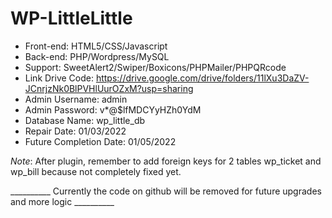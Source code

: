 # WP-LittleLittle

- Front-end: HTML5/CSS/Javascript
- Back-end: PHP/Wordpress/MySQL
- Support: SweetAlert2/Swiper/Boxicons/PHPMailer/PHPQRcode
- Link Drive Code: https://drive.google.com/drive/folders/11lXu3DaZV-JCnrjzNk0BlPVHlUurOZxM?usp=sharing
- Admin Username: admin 
- Admin Password: v*@$lfMDCYyHZh0YdM
- Database Name: wp_little_db 
- Repair Date: 01/03/2022
- Future Completion Date: 01/05/2022

*Note*: After plugin, remember to add foreign keys for 2 tables wp_ticket and wp_bill because not completely fixed yet.

__________ Currently the code on github will be removed for future upgrades and more logic __________
